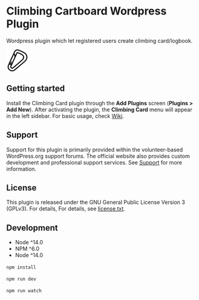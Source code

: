 # Climbing Cartboard Wordpress Plugin

Wordpress plugin which let registered users create climbing card/logbook.

<img src="resources/assets/images/logo.png" height="59" style="padding: 0 10px 0 0" />

## Getting started

Install the Climbing Card plugin through the **Add Plugins** screen (**Plugins > Add New**). After activating the plugin, the **Climbing Card** menu will appear in the left sidebar. For basic usage, check [Wiki](https://github.com/gardelin/climbing-card/wiki).

## Support

Support for this plugin is primarily provided within the volunteer-based WordPress.org support forums. The official website also provides custom development and professional support services. See [Support](https://contactform7.com/support/) for more information.

## License

This plugin is released under the GNU General Public License Version 3 (GPLv3). For details, For details, see [license.txt](license.txt).

## Development
-   Node ^14.0
-   NPM ^6.0
-   Node ^14.0

`npm install`

`npm run dev`

`npm run watch`
